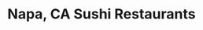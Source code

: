 ---
layout: city
title: Napa, CA Sushi Restaurants
permalink: /california/napa/
stateAbbr: CA
stateName: California
cityName: Napa

---
